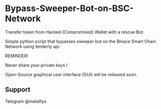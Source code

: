 # Bypass-Sweeper-Bot-on-BSC-Network


Transfer token from Hacked (Compromised) Wallet with a rescue Bot.


Simple python script that bypasses sweeper bot on the Binace Smart Chain Network using tenderly api.


REMINDER!


Never share your private keys !




Open-Source graphical user interface (GUI) will be released soon.


<h2 tabindex="-1" dir="auto" class="heading-element">Support</h2>


<p dir="auto">Telegram
@metaflys</p>
